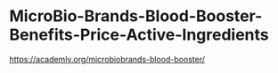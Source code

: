 # MicroBio-Brands-Blood-Booster-Benefits-Price-Active-Ingredients
https://academly.org/microbiobrands-blood-booster/
